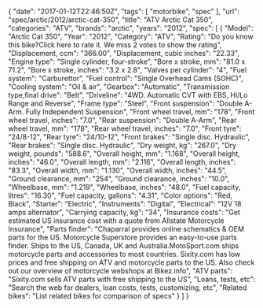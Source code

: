 {
    "date": "2017-01-12T22:46:50Z",
    "tags": [
        "motorbike",
        "spec"
    ],
    "url": "spec\/arctic\/2012\/arctic-cat-350",
    "title": "ATV Arctic Cat 350",
    "categories": "ATV",
    "brands": "arctic",
    "years": "2012",
    "spec": [
        {
            "Model": "Arctic Cat 350",
            "Year": "2012",
            "Category": "ATV",
            "Rating": "Do you know this bike?Click here to rate it. We miss 2 votes to show the rating",
            "Displacement, ccm": "366.00",
            "Displacement, cubic inches": "22.33",
            "Engine type": "Single cylinder, four-stroke",
            "Bore x stroke, mm": "81.0 x 71.2",
            "Bore x stroke, inches": "3.2 x 2.8",
            "Valves per cylinder": "4",
            "Fuel system": "Carburettor",
            "Fuel control": "Single Overhead Cams (SOHC)",
            "Cooling system": "Oil & air",
            "Gearbox": "Automatic",
            "Transmission type,final drive": "Belt",
            "Driveline": "4WD. Automatic CVT with EBS, Hi\/Lo Range and Reverse",
            "Frame type": "Steel",
            "Front suspension": "Double A-Arm. Fully Independent Suspension",
            "Front wheel travel, mm": "178",
            "Front wheel travel, inches": "7.0",
            "Rear suspension": "Double A-Arm",
            "Rear wheel travel, mm": "178",
            "Rear wheel travel, inches": "7.0",
            "Front tyre": "24\/8-12",
            "Rear tyre": "24\/10-12",
            "Front brakes": "Single disc. Hydraulic",
            "Rear brakes": "Single disc. Hydraulic",
            "Dry weight, kg": "267.0",
            "Dry weight, pounds": "588.6",
            "Overall height, mm": "1.168",
            "Overall height, inches": "46.0",
            "Overall length, mm": "2.116",
            "Overall length, inches": "83.3",
            "Overall width, mm": "1.130",
            "Overall width, inches": "44.5",
            "Ground clearance, mm": "254",
            "Ground clearance, inches": "10.0",
            "Wheelbase, mm": "1.219",
            "Wheelbase, inches": "48.0",
            "Fuel capacity, litres": "16.30",
            "Fuel capacity, gallons": "4.31",
            "Color options": "Red, Black",
            "Starter": "Electric",
            "Instruments": "Digital",
            "Electrical": "12V 18 amps alternator",
            "Carrying capacity, kg": "34",
            "Insurance costs": "Get estimated US insurance cost with a quote from Allstate Motorcycle Insurance",
            "Parts finder": "Chaparral provides online schematics & OEM parts for the US.   Motorcycle Superstore provides an easy-to-use parts finder. Ships to the US, Canada, UK and Australia.MotoSport.com ships motorcycle parts and accessories to most countries.    Sixity.com has low prices and free shipping on ATV and motorcycle parts to the US. Also check out our overview of motorcycle webshops at Bikez.info",
            "ATV parts": "Sixity.com sells ATV parts with free shipping to the US",
            "Loans, tests, etc": "Search the web for dealers, loan costs, tests, customizing, etc",
            "Related bikes": "List related bikes for comparison of specs"
        }
    ]
}